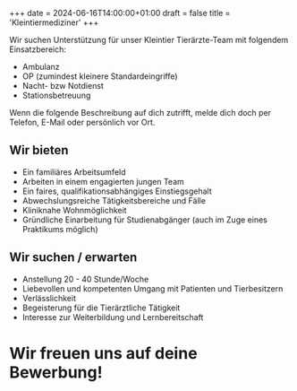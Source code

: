 +++
date = 2024-06-16T14:00:00+01:00
draft = false
title = 'Kleintiermediziner'
+++

Wir suchen Unterstützung für unser Kleintier Tierärzte-Team mit folgendem Einsatzbereich:

- Ambulanz
- OP (zumindest kleinere Standardeingriffe)
- Nacht- bzw Notdienst
- Stationsbetreuung

Wenn die folgende Beschreibung auf dich zutrifft, melde dich doch per Telefon, E-Mail oder persönlich vor Ort.

## Wir bieten

- Ein familiäres Arbeitsumfeld
- Arbeiten in einem engagierten jungen Team
- Ein faires, qualifikationsabhängiges Einstiegsgehalt
- Abwechslungsreiche Tätigkeitsbereiche und Fälle
- Kliniknahe Wohnmöglichkeit
- Gründliche Einarbeitung für Studienabgänger (auch im Zuge eines Praktikums möglich)

## Wir suchen / erwarten

- Anstellung 20 - 40 Stunde/Woche
- Liebevollen und kompetenten Umgang mit Patienten und Tierbesitzern
- Verlässlichkeit
- Begeisterung für die Tierärztliche Tätigkeit
- Interesse zur Weiterbildung und Lernbereitschaft


# Wir freuen uns auf deine Bewerbung!
